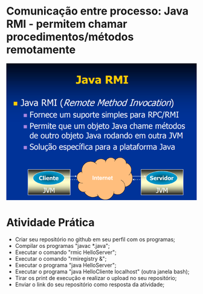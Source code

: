 # Comunicação entre processo: Java RMI - permitem chamar procedimentos/métodos remotamente
![alt text](image.png)

# Atividade Prática
* Criar seu repositório no github em seu perfil com os programas;
* Compilar os programas "javac *.java";
* Executar o comando "rmic HelloServer";
* Executar o comando "rmiregistry &";
* Executar o programa "java HelloServer";
* Executar o programa "java HelloCliente localhost" (outra janela bash);
* Tirar os print de execução e realizar o upload no seu repositório;
* Enviar o link do seu repositório como resposta da atividade;